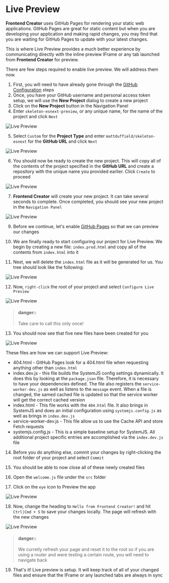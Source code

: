 # Live Preview
**Frontend Creator** uses GitHub Pages for rendering your static web applications. GitHub Pages are great for static content but when you are developing your application and making rapid changes, you may find that you are waiting for GitHub Pages to update with your latest changes.

This is where Live Preview provides a much better experience by communicating directly with the inline preview IFrame or any tab launched from **Frontend Creator** for preview.

There are few steps required to enable live preview. We will address them now. 

1. First, you will need to have already gone through the [GitHub Configuration](../../github/readme.md) steps
2. Once, you have your GitHub username and personal access token setup, we will use the **New Project** dialog to create a new project
3. Click on the **New Project** button in the Navigation Panel
4. Enter `skeleton-esnext-preview`, or any unique name, for the name of the project and click `Next`

  ![Live Preview](./fec-live-preview1.png)

5. Select `Custom` for the **Project Type** and enter `mattduffield/skeleton-esnext` for the **GitHub URL** and click `Next`

  ![Live Preview](./fec-live-preview2.png)

6. You should now be ready to create the new project. This will copy all of the contents of the project specified in the **GitHub URL** and create a repository with the unique name you provided earlier. Click `Create` to proceed

  ![Live Preview](./fec-live-preview3.png)

7. **Frontend Creator** will create your new project. It can take several seconds to complete. Once completed, you should see your new project in the `Navigation Panel`

  ![Live Preview](./fec-live-preview4.png)

9. Before we continue, let's enable [GitHub Pages](../../github-pages/readme.md) so that we can preview our changes

10. We are finally ready to start configuring our project for Live Preview. We begin by creating a new file: `index.prod.html` and copy all of the contents from `index.html` into it

11. Next, we will delete the `index.html` file as it will be generated for us. You tree should look like the following:

  ![Live Preview](./fec-live-preview5.png)

12. Now, `right-click` the root of your project and select `Configure Live Preview`

  ![Live Preview](./fec-live-preview6.png)

> #### danger::
>Take care to call this only once!

13. You should now see that five new files have been created for you

  ![Live Preview](./fec-live-preview7.png)

These files are how we can support Live Preview:
  - 404.html - GitHub Pages look for a 404.html file when requesting anything other than `index.html`
  - index.dev.js - this file builds the SystemJS config settings dynamically. It does this by looking at the `package.json` file. Therefore, it is necessary to have your dependencies defined. The file also registers the `service-worker-dev.js` as well as listens to the `message` event. When a file is changed, the samed cached file is updated so that the service worker will get the correct cached version
  - index.html - This file works with the `404.html` file. It also brings in SystemJS and does an initial configuration using `systemjs.config.js` as well as brings in `index.dev.js`
  - service-worker-dev.js - This file allow us to use the Cache API and store Fetch requests
  - systemjs.config.js - This is a simple baseline setup for SystemJS. All additional project specific entries are accomplished via the `index.dev.js` file


14. Before you do anything else, commit your changes by right-clicking the root folder of your project and select `Commit`

15. You should be able to now close all of these newly created files

16. Open the `welcome.js` file under the `src` folder

17. Click on the `eye` icon to Preview the app

  ![Live Preview](./fec-live-preview8.png)

18. Now, change the heading to `Hello from Frontend Creator!` and hit `Ctrl|Cmd + S` to save your changes locally. The page will refresh with the new changes

  ![Live Preview](./fec-live-preview9.png)

> #### danger::
> We curretly refresh your page and reset it to the root so if you are using a router and were testing a certain route, you will need to navigate back

19. That's it! Live preview is setup. It will keep track of all of your changed files and ensure that the IFrame or any launched tabs are always in sync
